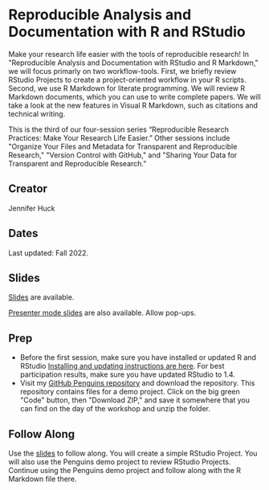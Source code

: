 # Reproducible Analysis and Documentation with R and RStudio

Make your research life easier with the tools of reproducible research! In "Reproducible Analysis and Documentation with RStudio and R Markdown," we will focus primarly on two workflow-tools. First, we briefly review RStudio Projects to create a project-oriented workflow in your R scripts. Second, we use R Markdown for literate programming. We will review R Markdown documents, which you can use to write complete papers. We will take a look at the new features in Visual R Markdown, such as citations and technical writing.

This is the third of our four-session series “Reproducible Research Practices: Make Your Research Life Easier.”  Other sessions include "Organize Your Files and Metadata for Transparent and Reproducible Research," "Version Control with GitHub," and "Sharing Your Data for Transparent and Reproducible Research."

## Creator
Jennifer Huck

## Dates
Last updated: Fall 2022.

## Slides
[Slides](https://jennhuck.github.io/reproAnalysis/slides/repro_analysis_R_RStudio.html) are available.

[Presenter mode slides](https://jennhuck.github.io/reproAnalysis/slides/repro_analysis_R_RStudio.html?presentme=true) are also available.  Allow pop-ups.

## Prep

- Before the first session, make sure you have installed or updated R and RStudio [Installing and updating instructions are here](https://jennhuck.github.io/workshops/install_update_R.html). For best participation results, make sure you have updated RStudio to 1.4. 
- Visit my [GitHub Penguins repository](https://github.com/jennhuck/penguins/) and download the repository. This repository contains files for a demo project. Click on the big green "Code" button, then "Download ZIP," and save it somewhere that you can find on the day of the workshop and unzip the folder.

## Follow Along

Use the [slides](https://jennhuck.github.io/reproAnalysis/slides/repro_analysis_R_RStudio-slides.html#1) to follow along.  You will create a simple RStudio Project.  You will also use the Penguins demo project to review RStudio Projects.  Continue using the Penguins demo project and follow along with the R Markdown file there.
